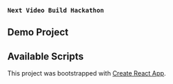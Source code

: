 ### `Next Video Build Hackathon` 

## Demo Project



## Available Scripts



This project was bootstrapped with [Create React App](https://github.com/facebook/create-react-app).


